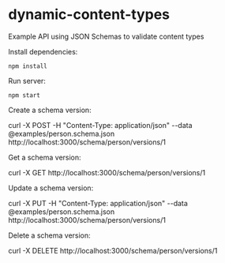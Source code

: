 # dynamic-content-types

Example API using JSON Schemas to validate content types

Install dependencies:

    npm install

Run server:

    npm start

Create a schema version:

  curl -X POST -H "Content-Type: application/json" --data @examples/person.schema.json http://localhost:3000/schema/person/versions/1

Get a schema version:

  curl -X GET http://localhost:3000/schema/person/versions/1

Update a schema version:

  curl -X PUT -H "Content-Type: application/json" --data @examples/person.schema.json http://localhost:3000/schema/person/versions/1

Delete a schema version:

  curl -X DELETE http://localhost:3000/schema/person/versions/1
